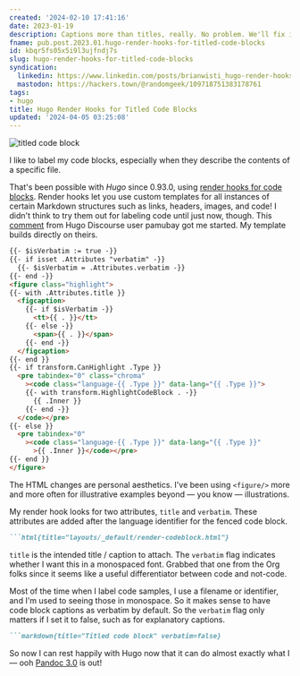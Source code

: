 ```yaml
---
created: '2024-02-10 17:41:16'
date: 2023-01-19
description: Captions more than titles, really. No problem. We'll fix it in post.
fname: pub.post.2023.01.hugo-render-hooks-for-titled-code-blocks
id: kbqr5fs05x5i9l3ujfndj7s
slug: hugo-render-hooks-for-titled-code-blocks
syndication:
  linkedin: https://www.linkedin.com/posts/brianwisti_hugo-render-hooks-for-titled-code-blocks-activity-7022000696434556928-PSRJ
  mastodon: https://hackers.town/@randomgeek/109718751383178761
tags:
- hugo
title: Hugo Render Hooks for Titled Code Blocks
updated: '2024-04-05 03:25:08'
---
```


![titled code block](assets/img/2023/cover-2023-01-19.png "an illustrative example")

I like to label my code blocks, especially when they describe the contents of a specific file.

That's been possible with *Hugo* since 0.93.0, using [render hooks for code blocks](https://gohugo.io/templates/render-hooks/#render-hooks-for-code-blocks). Render hooks let you use custom templates for all instances of certain Markdown structures such as links, headers, images, and code! I didn't think to try them out for labeling code until just now, though. This [comment](https://discourse.gohugo.io/t/is-there-a-good-reason-not-to-have-a-mechanism-facilitating-a-title-for-code-blocks/40554/3) from Hugo Discourse user pamubay got me started. My template builds directly on theirs.

```html {title="layouts/_default/render-codeblock.html"}
{{- $isVerbatim := true -}}
{{- if isset .Attributes "verbatim" -}}
  {{- $isVerbatim = .Attributes.verbatim -}}
{{- end -}}
<figure class="highlight">
{{- with .Attributes.title }}
  <figcaption>
    {{- if $isVerbatim -}}
      <tt>{{ . }}</tt>
    {{- else -}}
      <span>{{ . }}</span>
    {{- end -}}
  </figcaption>
{{- end }}
{{- if transform.CanHighlight .Type }}
  <pre tabindex="0" class="chroma"
    ><code class="language-{{ .Type }}" data-lang="{{ .Type }}">
    {{- with transform.HighlightCodeBlock . -}}
      {{ .Inner }}
    {{- end -}}
  </code></pre>
{{- else }}
  <pre tabindex="0"
    ><code class="language-{{ .Type }}" data-lang="{{ .Type }}"
      >{{ .Inner }}</code></pre>
{{- end }}
</figure>
```

The HTML changes are personal aesthetics. I've been using `<figure/>` more and more often for illustrative examples beyond — you know — illustrations.

My render hook looks for two attributes, `title` and `verbatim`. These attributes are added after the language identifier for the fenced code block.

````markdown {title="Titled code block" verbatim=false collapsed=false}
```html{title="layouts/_default/render-codeblock.html"}
````

`title` is the intended title / caption to attach. The `verbatim` flag indicates whether I want this in a monospaced font. Grabbed that one from the Org folks since it seems like a useful differentiator between code and not-code.

Most of the time when I label code samples, I use a filename or identifier, and I'm used to seeing those in monospace. So it makes sense to have code block captions as verbatim by default. So the `verbatim` flag only matters if I set it to false, such as for explanatory captions.

````markdown { title="non-verbatim code block" verbatim=false collapsed=false}
```markdown{title="Titled code block" verbatim=false}
````

So now I can rest happily with Hugo now that it can do almost exactly what I — ooh [Pandoc 3.0](https://pandoc.org/releases.html#pandoc-3.0-2023-01-18) is out!
